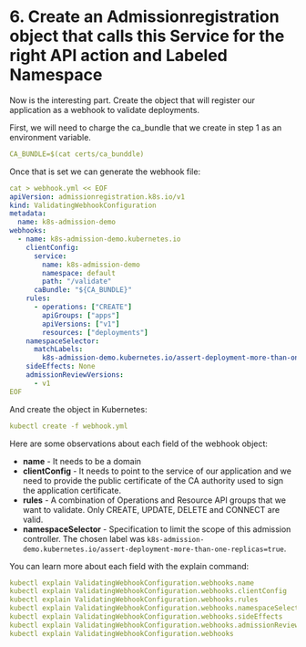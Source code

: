 # 6. Create an Admissionregistration object that calls this Service for the right API action and Labeled Namespace

Now is the interesting part. Create the object that will register our application as a webhook to validate deployments.

First, we will need to charge the ca_bundle that we create in step 1 as an environment variable.

```yaml
CA_BUNDLE=$(cat certs/ca_bunddle)
```

Once that is set we can generate the webhook file:

```yaml
cat > webhook.yml << EOF
apiVersion: admissionregistration.k8s.io/v1
kind: ValidatingWebhookConfiguration
metadata:
  name: k8s-admission-demo
webhooks:
  - name: k8s-admission-demo.kubernetes.io
    clientConfig:
      service:
        name: k8s-admission-demo
        namespace: default
        path: "/validate"
      caBundle: "${CA_BUNDLE}"
    rules:
      - operations: ["CREATE"]
        apiGroups: ["apps"]
        apiVersions: ["v1"]
        resources: ["deployments"]
    namespaceSelector:
      matchLabels:
        k8s-admission-demo.kubernetes.io/assert-deployment-more-than-one-replicas: "true"
    sideEffects: None
    admissionReviewVersions:
      - v1
EOF
```

And create the object in Kubernetes:

```yaml
kubectl create -f webhook.yml
```

Here are some observations about each field of the webhook object:

- **name** - It needs to be a domain
- **clientConfig** - It needs to point to the service of our application and we need to provide the public certificate of the CA authority used to sign the application certificate.
- **rules** - A combination of Operations and Resource API groups that we want to validate. Only CREATE, UPDATE, DELETE and CONNECT are valid.
- **namespaceSelector** - Specification to limit the scope of this admission controller. The chosen label was `k8s-admission-demo.kubernetes.io/assert-deployment-more-than-one-replicas=true`.

You can learn more about each field with the explain command:

```yaml
kubectl explain ValidatingWebhookConfiguration.webhooks.name
kubectl explain ValidatingWebhookConfiguration.webhooks.clientConfig
kubectl explain ValidatingWebhookConfiguration.webhooks.rules
kubectl explain ValidatingWebhookConfiguration.webhooks.namespaceSelector
kubectl explain ValidatingWebhookConfiguration.webhooks.sideEffects
kubectl explain ValidatingWebhookConfiguration.webhooks.admissionReviewVersions
kubectl explain ValidatingWebhookConfiguration.webhooks
```